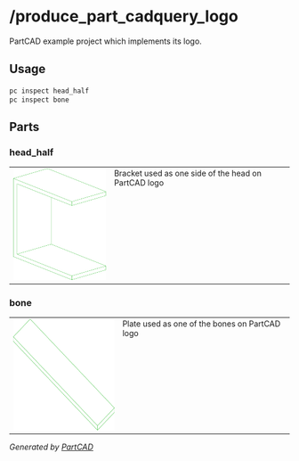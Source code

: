 # /produce_part_cadquery_logo

PartCAD example project which implements its logo.

## Usage
```shell
pc inspect head_half
pc inspect bone
```


## Parts

### head_half
<table><tr>
<td valign=top><img src="./head_half.svg" width="200" height="200"></td>
<td valign=top>Bracket used as one side of the head on PartCAD logo</td>
</tr></table>

### bone
<table><tr>
<td valign=top><img src="./bone.svg" width="200" height="200"></td>
<td valign=top>Plate used as one of the bones on PartCAD logo</td>
</tr></table>

*Generated by [PartCAD](https://partcad.org/)*
